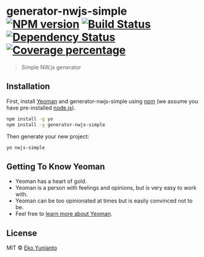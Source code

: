 # generator-nwjs-simple [![NPM version][npm-image]][npm-url] [![Build Status][travis-image]][travis-url] [![Dependency Status][daviddm-image]][daviddm-url] [![Coverage percentage][coveralls-image]][coveralls-url]
> Simple NW.js generator

## Installation

First, install [Yeoman](http://yeoman.io) and generator-nwjs-simple using [npm](https://www.npmjs.com/) (we assume you have pre-installed [node.js](https://nodejs.org/)).

```bash
npm install -g yo
npm install -g generator-nwjs-simple
```

Then generate your new project:

```bash
yo nwjs-simple
```

## Getting To Know Yeoman

 * Yeoman has a heart of gold.
 * Yeoman is a person with feelings and opinions, but is very easy to work with.
 * Yeoman can be too opinionated at times but is easily convinced not to be.
 * Feel free to [learn more about Yeoman](http://yeoman.io/).

## License

MIT © [Eko Yunianto](penakuliah.wordpress.com)


[npm-image]: https://badge.fury.io/js/generator-nwjs-simple.svg
[npm-url]: https://npmjs.org/package/generator-nwjs-simple
[travis-image]: https://travis-ci.org/eyeyunianto/generator-nwjs-simple.svg?branch=master
[travis-url]: https://travis-ci.org/eyeyunianto/generator-nwjs-simple
[daviddm-image]: https://david-dm.org/eyeyunianto/generator-nwjs-simple.svg?theme=shields.io
[daviddm-url]: https://david-dm.org/eyeyunianto/generator-nwjs-simple
[coveralls-image]: https://coveralls.io/repos/eyeyunianto/generator-nwjs-simple/badge.svg
[coveralls-url]: https://coveralls.io/r/eyeyunianto/generator-nwjs-simple
